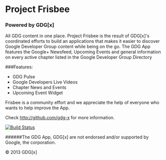 # Project Frisbee
### Powered by GDG[x]

All GDG content in one place. Project Frisbee is the result of GDG[x]'s coordinated efforts to build an applications that makes it easier to discover Google Developer Group content while being on the go.
The GDG App features the Google+ Newsfeed, Upcoming Events and general information on every
active chapter listed in the Google Developer Group Directory

###Features:
* GDG Pulse
* Google Developers Live Videos
* Chapter News and Events
* Upcoming Event Widget

Frisbee is a community effort and we appreciate the help of everyone who wants to help improve the App.

Check http://github.com/gdg-x for more information.

[![Build Status](https://travis-ci.org/gdg-x/frisbee.png?branch=master)](https://travis-ci.org/gdg-x/frisbee)

######The GDG App, GDG[x] are not endorsed and/or supported by Google, the corporation.

&copy; 2013 GDG[x]
